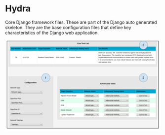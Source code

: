 # Hydra

Core Django framework files.  These are part of the Django auto generated
skeleton.  They are the base configuration files that define key characteristics
of the Django web application.

<p align="center">
  <img src="imgs/HydraGUI.png?raw=true" alt="Hydra GUI" width="600" />
</p>
